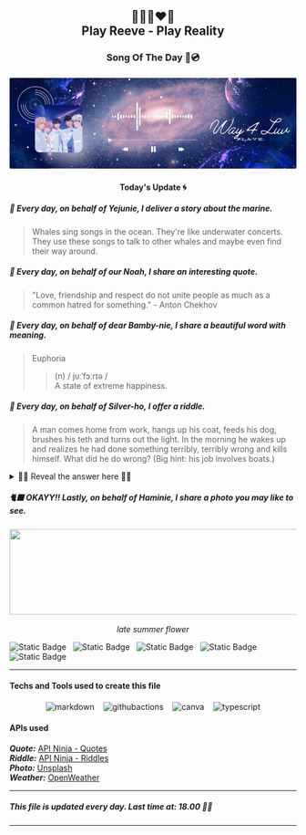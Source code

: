 <h2 align="center">
    💙💜💗❤️🖤<br>
Play Reeve - Play Reality
</h2>
<h3 align="center">
    Song Of The Day 🌌💿<br><br>
<div align="center">
        <img src="lib/images/way4luv.gif"S style="border-radius: 2px;">
    </div>
<h4 align="center">
     Today's Update 🌀<br>

##### 🐬 Every day, on behalf of Yejunie, I deliver a story about the marine.

> Whales sing songs in the ocean. They're like underwater concerts. They use these songs to talk to other whales and maybe even find their way around.

##### 🦙 Every day, on behalf of our Noah, I share an interesting quote.

> "Love, friendship and respect do not unite people as much as a common hatred for something." - Anton Chekhov

##### 🦌 Every day, on behalf of dear Bamby-nie, I share a beautiful word with meaning.

> Euphoria
>
> > (n) / juːˈfɔːrɪə /  
> > A state of extreme happiness.

##### 🐺 Every day, on behalf of Silver-ho, I offer a riddle.

> A man comes home from work, hangs up his coat, feeds his dog, brushes his teth and turns out the light. In the morning he wakes up and realizes he had done something terribly, terribly wrong and kills himself. What did he do wrong? (Big hint: his job involves boats.)

<details close>

<summary>🕺🏻 Reveal the answer here 🕺🏻</summary>
<br>
The man was a lighthouse operator (which also means that he lives in the lighthouse). When he turned out the light he turned out the lighthouse light, resulting in several boat crashes overnight. He knew he was responsible, and would be in lots of trouble so he killed himself.
</details>

##### 🐈‍⬛ OKAYY!! Lastly, on behalf of Haminie, I share a photo you may like to see.

<img src="https://images.unsplash.com/photo-1601126374163-29f78d5e6d9c?crop=entropy&cs=tinysrgb&fit=max&fm=jpg&ixid=M3w1OTY5NzZ8MHwxfHJhbmRvbXx8fHx8fHx8fDE3MTQ2NjEzNzZ8&ixlib=rb-4.0.3&q=80&w=1080" width="1050px" height="150">
<p align="center" style="font-style:italic">
    late summer flower
</p>

![Static Badge](https://img.shields.io/badge/%EB%82%A8%EC%98%88%EC%A4%80-Nam_Yejun-blue?style=flat&label=%EB%82%A8%EC%98%88%EC%A4%80&labelColor=black) &nbsp;
![Static Badge](https://img.shields.io/badge/%ED%95%9C%EB%85%B8%EC%95%84-Han_Noah-purple?style=flat&label=%EB%82%A8%EC%98%88%EC%A4%80&labelColor=black) &nbsp;
![Static Badge](https://img.shields.io/badge/%EC%B1%84%EB%B4%89%EA%B5%AC-Chae_Bonggu-pink?style=flat&labelColor=black) &nbsp;
![Static Badge](https://img.shields.io/badge/%EB%8F%84%EC%9D%80%ED%98%B8-Do_Eunho-red?style=flat&labelColor=black) &nbsp;
![Static Badge](https://img.shields.io/badge/%EC%9C%A0%ED%95%98%EB%AF%BC-Yu_Hamin-black?style=flat&labelColor=black) &nbsp;

---

#### Techs and Tools used to create this file

<p align="center">
    <img align="center" src="https://cdn.jsdelivr.net/npm/simple-icons@3.0.1/icons/markdown.svg" alt="markdown" height="22px" width="22px" />
  &nbsp;&nbsp;
    <img align="center" src="https://cdn.jsdelivr.net/npm/simple-icons@3.0.1/icons/githubactions.svg" alt="githubactions" height="22px" width="22px" />
  &nbsp;&nbsp;
    <img align="center" src="https://cdn.jsdelivr.net/npm/simple-icons@3.0.1/icons/canva.svg" alt="canva" height="22px" width="22px" />
  &nbsp;&nbsp;
    <img align="center" src="https://cdn.jsdelivr.net/npm/simple-icons@3.0.1/icons/typescript.svg" alt="typescript" height="22px" width="22px" />  
</p>

#### APIs used

**_Quote:_** [API Ninja - Quotes](https://api-ninjas.com/api/quotes)<br>
**_Riddle:_** [API Ninja - Riddles](https://api-ninjas.com/api/riddles)<br>
**_Photo:_** [Unsplash](https://unsplash.com/developers)<br>
**_Weather:_** [OpenWeather](https://openweathermap.org)

---

##### This file is updated every day. Last time at: 18.00 🐢💚

---
